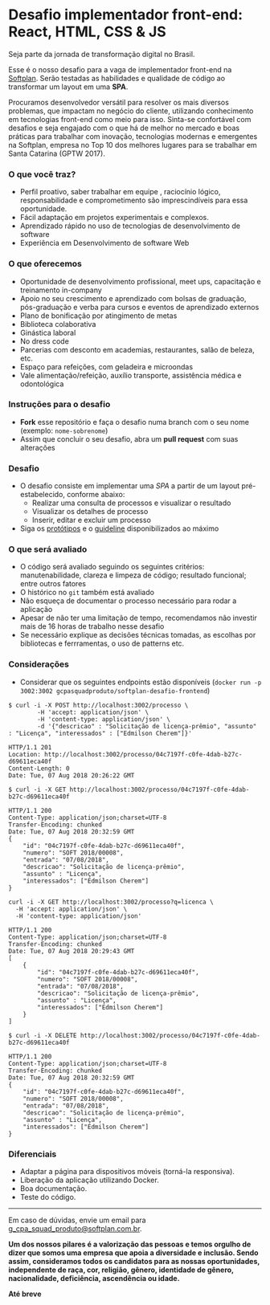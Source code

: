 # Desafio implementador front-end: React, HTML, CSS & JS

Seja parte da jornada de transformação digital no Brasil.

Esse é o nosso desafio para a vaga de implementador front-end na [Softplan](https://www.softplan.com.br/carreira/). Serão testadas as habilidades e qualidade de código ao transformar um layout em uma **SPA**.

Procuramos desenvolvedor versátil para resolver os mais diversos problemas, que impactam no negócio do cliente, utilizando conhecimento em tecnologias front-end como meio para isso. Sinta-se confortável com desafios e seja engajado com o que há de melhor no mercado e boas práticas para trabalhar com inovação, tecnologias modernas e emergentes na Softplan, empresa no Top 10 dos melhores lugares para se trabalhar em Santa Catarina (GPTW 2017).

### O que você traz?
- Perfil proativo, saber trabalhar em equipe , raciocínio lógico, responsabilidade e comprometimento são imprescindíveis para essa oportunidade.
- Fácil adaptação em projetos experimentais e complexos.
- Aprendizado rápido no uso de tecnologias de desenvolvimento de software
- Experiência em Desenvolvimento de software Web

### O que oferecemos
- Oportunidade de desenvolvimento profissional, meet ups, capacitação e treinamento in-company
- Apoio no seu crescimento e aprendizado com bolsas de graduação, pós-graduação e verba para cursos e eventos de aprendizado externos
- Plano de bonificação por atingimento de metas
- Biblioteca colaborativa
- Ginástica laboral
- No dress code
- Parcerias com desconto em academias, restaurantes, salão de beleza, etc.
- Espaço para refeições, com geladeira e microondas
- Vale alimentação/refeição, auxílio transporte, assistência médica e odontológica


### Instruções para o desafio

- **Fork** esse repositório e faça o desafio numa branch com o seu nome (exemplo: `nome-sobrenome`)
- Assim que concluir o seu desafio, abra um **pull request** com suas alterações


### Desafio
- O desafio consiste em implementar uma *SPA* a partir de um layout pré-estabelecido, conforme abaixo:
    - Realizar uma consulta de processos e visualizar o resultado
    - Visualizar os detalhes de processo
    - Inserir, editar e excluir um processo
- Siga os [protótipos](https://www.figma.com/proto/BTa9Vpz4S1XUscURxANvFH5Z/DESAFIO?node-id=19%3A70&scaling=scale-down&redirected=1) e o [guideline](https://www.figma.com/proto/BTa9Vpz4S1XUscURxANvFH5Z/DESAFIO?node-id=27%3A1&scaling=contain&redirected=1) disponibilizados ao máximo


### O que será avaliado
- O código será avaliado seguindo os seguintes critérios: manutenabilidade, clareza e limpeza de código; resultado funcional; entre outros fatores
- O histórico no `git` também está avaliado
- Não esqueça de documentar o processo necessário para rodar a aplicação
- Apesar de não ter uma limitação de tempo, recomendamos não investir mais de 16 horas de trabalho nesse desafio
- Se necessário explique as decisões técnicas tomadas, as escolhas por bibliotecas e ferrramentas, o uso de patterns etc. 


### Considerações 
- Considerar que os seguintes endpoints estão disponíveis (`docker run -p 3002:3002 gcpasquadproduto/softplan-desafio-frontend`)
```
$ curl -i -X POST http://localhost:3002/processo \
        -H 'accept: application/json' \
        -H 'content-type: application/json' \
        -d '{"descricao" : "Solicitação de licença-prêmio", "assunto" : "Licença", "interessados" : ["Edmilson Cherem"]}'

HTTP/1.1 201 
Location: http://localhost:3002/processo/04c7197f-c0fe-4dab-b27c-d69611eca40f
Content-Length: 0
Date: Tue, 07 Aug 2018 20:26:22 GMT
```

```
$ curl -i -X GET http://localhost:3002/processo/04c7197f-c0fe-4dab-b27c-d69611eca40f

HTTP/1.1 200 
Content-Type: application/json;charset=UTF-8
Transfer-Encoding: chunked
Date: Tue, 07 Aug 2018 20:32:59 GMT
{
    "id": "04c7197f-c0fe-4dab-b27c-d69611eca40f",
    "numero": "SOFT 2018/00008",
    "entrada": "07/08/2018",
    "descricao": "Solicitação de licença-prêmio",
    "assunto" : "Licença",
    "interessados": ["Edmilson Cherem"]
}
```

```
curl -i -X GET http://localhost:3002/processo?q=licenca \
  -H 'accept: application/json' \
  -H 'content-type: application/json'

HTTP/1.1 200 
Content-Type: application/json;charset=UTF-8
Transfer-Encoding: chunked
Date: Tue, 07 Aug 2018 20:29:43 GMT
[
    {
        "id": "04c7197f-c0fe-4dab-b27c-d69611eca40f",
        "numero": "SOFT 2018/00008",
        "entrada": "07/08/2018",
        "descricao": "Solicitação de licença-prêmio",
        "assunto" : "Licença",
    	"interessados": ["Edmilson Cherem"]
    }
]
```

```
$ curl -i -X DELETE http://localhost:3002/processo/04c7197f-c0fe-4dab-b27c-d69611eca40f

HTTP/1.1 200 
Content-Type: application/json;charset=UTF-8
Transfer-Encoding: chunked
Date: Tue, 07 Aug 2018 20:32:59 GMT
{
    "id": "04c7197f-c0fe-4dab-b27c-d69611eca40f",
    "numero": "SOFT 2018/00008",
    "entrada": "07/08/2018",
    "descricao": "Solicitação de licença-prêmio",
    "assunto" : "Licença",
    "interessados": ["Edmilson Cherem"]
}
```


### Diferenciais
- Adaptar a página para dispositivos móveis (torná-la responsiva).
- Liberação da aplicação utilizando Docker.
- Boa documentação.
- Teste do código.


---
Em caso de dúvidas, envie um email para [g_cpa_squad_produto@softplan.com.br](mailto:g_cpa_squad_produto@softplan.com.br).


**Um dos nossos pilares é a valorização das pessoas e temos orgulho de dizer que somos uma empresa que apoia a diversidade e inclusão. Sendo assim, consideramos todos os candidatos para as nossas oportunidades, independente de raça, cor, religião, gênero, identidade de gênero, nacionalidade, deficiência, ascendência ou idade.**


**Até breve**